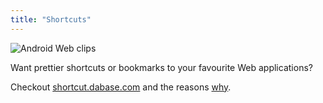 ```yaml
---
title: "Shortcuts"
---
```


<img src="http://shortcut.dabase.com/shortcut.png" alt="Android Web clips" />

Want prettier shortcuts or bookmarks to your favourite Web applications?

Checkout [shortcut.dabase.com](http://shortcut.dabase.com/) and the reasons [why](http://shortcut.dabase.com/why.html).
